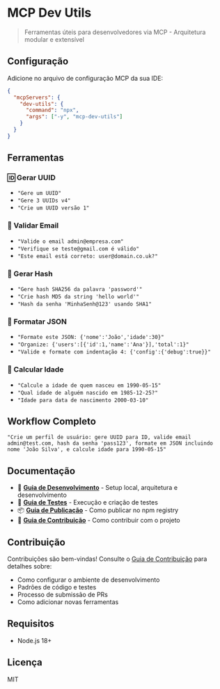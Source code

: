 # MCP Dev Utils

> Ferramentas úteis para desenvolvedores via MCP - Arquitetura modular e extensível

## Configuração

Adicione no arquivo de configuração MCP da sua IDE:

```json
{
  "mcpServers": {
    "dev-utils": {
      "command": "npx",
      "args": ["-y", "mcp-dev-utils"]
    }
  }
}
```

## Ferramentas

### 🆔 Gerar UUID
- `"Gere um UUID"`
- `"Gere 3 UUIDs v4"`
- `"Crie um UUID versão 1"`

### 📧 Validar Email
- `"Valide o email admin@empresa.com"`
- `"Verifique se teste@gmail.com é válido"`
- `"Este email está correto: user@domain.co.uk?"`

### 🔐 Gerar Hash
- `"Gere hash SHA256 da palavra 'password'"`
- `"Crie hash MD5 da string 'hello world'"`
- `"Hash da senha 'MinhaSenh@123' usando SHA1"`

### 📝 Formatar JSON
- `"Formate este JSON: {'nome':'João','idade':30}"`
- `"Organize: {'users':[{'id':1,'name':'Ana'}],'total':1}"`
- `"Valide e formate com indentação 4: {'config':{'debug':true}}"`

### 🎂 Calcular Idade
- `"Calcule a idade de quem nasceu em 1990-05-15"`
- `"Qual idade de alguém nascido em 1985-12-25?"`
- `"Idade para data de nascimento 2000-03-10"`

## Workflow Completo

```
"Crie um perfil de usuário: gere UUID para ID, valide email admin@test.com, hash da senha 'pass123', formate em JSON incluindo nome 'João Silva', e calcule idade para 1990-05-15"
```

## Documentação

- 📖 **[Guia de Desenvolvimento](docs/DEVELOPMENT.md)** - Setup local, arquitetura e desenvolvimento
- 🧪 **[Guia de Testes](docs/TESTING.md)** - Execução e criação de testes
- 📦 **[Guia de Publicação](docs/PUBLISHING.md)** - Como publicar no npm registry
- 🤝 **[Guia de Contribuição](docs/CONTRIBUTING.md)** - Como contribuir com o projeto

## Contribuição

Contribuições são bem-vindas! Consulte o [Guia de Contribuição](docs/CONTRIBUTING.md) para detalhes sobre:

- Como configurar o ambiente de desenvolvimento
- Padrões de código e testes
- Processo de submissão de PRs
- Como adicionar novas ferramentas

## Requisitos

- Node.js 18+

## Licença

MIT
